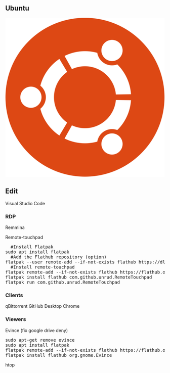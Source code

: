 ## Ubuntu ##
![Ubuntu](/images/ubuntu-logo.png?width=100&height=100)

## Edit
Visual Studio Code

### RDP
Remmina

Remote-touchpad
<pre>
  #Install Flatpak
sudo apt install flatpak
  #Add the Flathub repository (option)
flatpak --user remote-add --if-not-exists flathub https://dl.flathub.org/repo/flathub.flatpakrepo
  #Install remote-touchpad
flatpak remote-add --if-not-exists flathub https://flathub.org/repo/flathub.flatpakrepo
flatpak install flathub com.github.unrud.RemoteTouchpad
flatpak run com.github.unrud.RemoteTouchpad
</pre>

### Clients
qBittorrent
GitHub Desktop
Chrome

### Viewers
Evince (fix google drive deny)
<pre>
sudo apt-get remove evince
sudo apt install flatpak
flatpak remote-add --if-not-exists flathub https://flathub.org/repo/flathub.flatpakrepo
flatpak install flathub org.gnome.Evince
</pre>
htop
